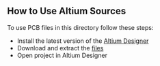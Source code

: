 ## How to Use Altium Sources
To use PCB files in this directory follow these steps:
- Install the latest version of the [Altium Designer](https://www.altium.com/products/downloads)
- Download and extract the [files](./eSWITCH24.zip)
- Open project in Altium Designer
